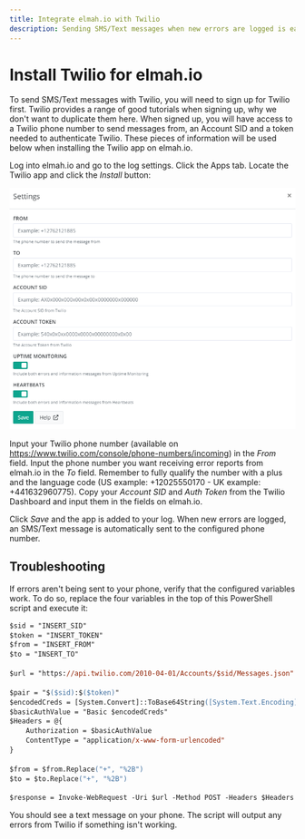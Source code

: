 ```yaml
---
title: Integrate elmah.io with Twilio
description: Sending SMS/Text messages when new errors are logged is easy using our integration with Twilio. Pay as you go to reduce costs and stay on top of errors.
---
```


# Install Twilio for elmah.io

To send SMS/Text messages with Twilio, you will need to sign up for Twilio first. Twilio provides a range of good tutorials when signing up, why we don't want to duplicate them here. When signed up, you will have access to a Twilio phone number to send messages from, an Account SID and a token needed to authenticate Twilio. These pieces of information will be used below when installing the Twilio app on elmah.io.

Log into elmah.io and go to the log settings. Click the Apps tab. Locate the Twilio app and click the *Install* button:

![Install the Twilio app](images/apps/twilio/install-twilio-app.png)

Input your Twilio phone number (available on https://www.twilio.com/console/phone-numbers/incoming) in the *From* field. Input the phone number you want receiving error reports from elmah.io in the *To* field. Remember to fully qualify the number with a plus and the language code (US example: +12025550170 - UK example: +441632960775). Copy your *Account SID* and *Auth Token* from the Twilio Dashboard and input them in the fields on elmah.io.

Click *Save* and the app is added to your log. When new errors are logged, an SMS/Text message is automatically sent to the configured phone number.

## Troubleshooting

If errors aren't being sent to your phone, verify that the configured variables work. To do so, replace the four variables in the top of this PowerShell script and execute it:

```ps
$sid = "INSERT_SID"
$token = "INSERT_TOKEN"
$from = "INSERT_FROM"
$to = "INSERT_TO"

$url = "https://api.twilio.com/2010-04-01/Accounts/$sid/Messages.json"  

$pair = "$($sid):$($token)"
$encodedCreds = [System.Convert]::ToBase64String([System.Text.Encoding]::ASCII.GetBytes($pair))
$basicAuthValue = "Basic $encodedCreds"
$Headers = @{
    Authorization = $basicAuthValue
    ContentType = "application/x-www-form-urlencoded"
}

$from = $from.Replace("+", "%2B")
$to = $to.Replace("+", "%2B")

$response = Invoke-WebRequest -Uri $url -Method POST -Headers $Headers -Body "Body=Affirmative&From=$from&To=$to"
```

You should see a text message on your phone. The script will output any errors from Twilio if something isn't working.